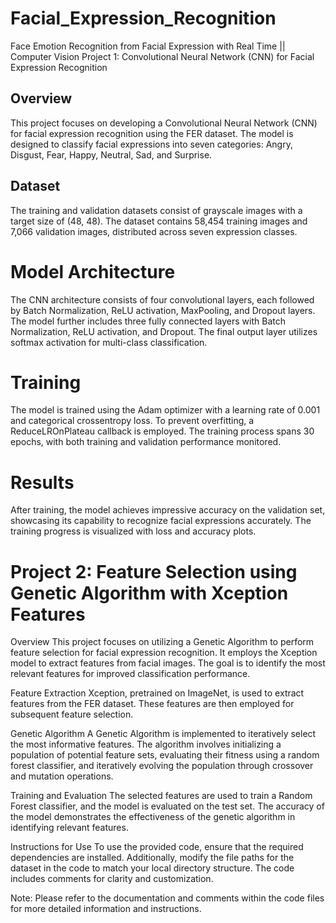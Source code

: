 # Facial_Expression_Recognition
Face Emotion Recognition from Facial Expression with Real Time || Computer Vision
Project 1: Convolutional Neural Network (CNN) for Facial Expression Recognition
## Overview
This project focuses on developing a Convolutional Neural Network (CNN) for facial expression recognition using the FER dataset. The model is designed to classify facial expressions into seven categories: Angry, Disgust, Fear, Happy, Neutral, Sad, and Surprise.

## Dataset
The training and validation datasets consist of grayscale images with a target size of (48, 48). The dataset contains 58,454 training images and 7,066 validation images, distributed across seven expression classes.

# Model Architecture
The CNN architecture consists of four convolutional layers, each followed by Batch Normalization, ReLU activation, MaxPooling, and Dropout layers. The model further includes three fully connected layers with Batch Normalization, ReLU activation, and Dropout. The final output layer utilizes softmax activation for multi-class classification.

# Training
The model is trained using the Adam optimizer with a learning rate of 0.001 and categorical crossentropy loss. To prevent overfitting, a ReduceLROnPlateau callback is employed. The training process spans 30 epochs, with both training and validation performance monitored.

# Results
After training, the model achieves impressive accuracy on the validation set, showcasing its capability to recognize facial expressions accurately. The training progress is visualized with loss and accuracy plots.

# Project 2: Feature Selection using Genetic Algorithm with Xception Features
Overview
This project focuses on utilizing a Genetic Algorithm to perform feature selection for facial expression recognition. It employs the Xception model to extract features from facial images. The goal is to identify the most relevant features for improved classification performance.

Feature Extraction
Xception, pretrained on ImageNet, is used to extract features from the FER dataset. These features are then employed for subsequent feature selection.

Genetic Algorithm
A Genetic Algorithm is implemented to iteratively select the most informative features. The algorithm involves initializing a population of potential feature sets, evaluating their fitness using a random forest classifier, and iteratively evolving the population through crossover and mutation operations.

Training and Evaluation
The selected features are used to train a Random Forest classifier, and the model is evaluated on the test set. The accuracy of the model demonstrates the effectiveness of the genetic algorithm in identifying relevant features.

Instructions for Use
To use the provided code, ensure that the required dependencies are installed. Additionally, modify the file paths for the dataset in the code to match your local directory structure. The code includes comments for clarity and customization.

Note: Please refer to the documentation and comments within the code files for more detailed information and instructions.
